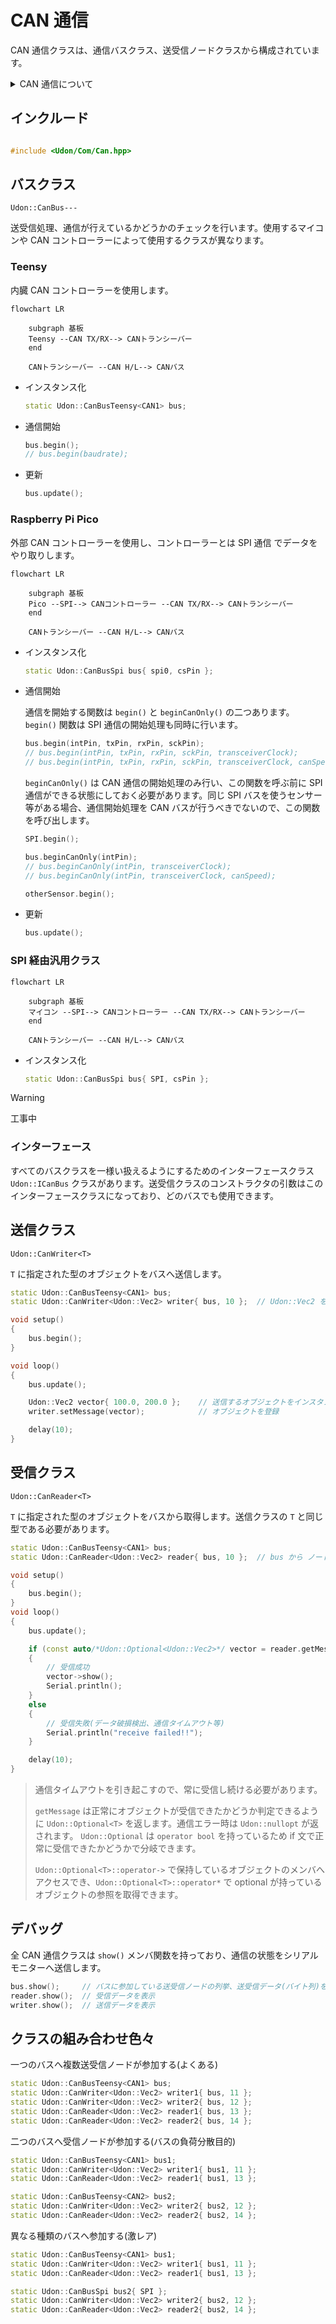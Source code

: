 # CAN 通信

CAN 通信クラスは、通信バスクラス、送受信ノードクラスから構成されています。

<details>
<summary> CAN 通信について </summary>

複数のデバイス間で通信を行う際の通信方式

### 用語

`バス` 通信線

`ノード` バスに接続されているマイコン等 (マイコン内にも複数作成可能)

`ノードID` 送信ノードの識別をするための固有値

### 特徴

`非同期通信`

`差動通信` ノイズの影響を受けにくい

`バス型通信` 複数のデバイスが同じバスを共有して通信

`マルチマスター方式` 各ノードが好きなタイミングでデータを送受信可能

受信する際は、流れているデータに含まれる ノード ID を見て受信 (送信者は関知しない)

> 詳しくは VECTOR 社の PDF がわかりやすかったので、そちらをご覧ください。[はじめての CAN / CAN FD](https://cdn.vector.com/cms/content/know-how/VJ/PDF/For_Beginners_CAN_CANFD.pdf)

### 通信イメージ

```mermaid
flowchart LR
    メインノード --CAN--> ロガーノード
    メインノード <--CAN-->
    コントローラーノード --CAN--> ロガーノード
    メインノード --CAN--> 1[モーターノード]
    メインノード --CAN--> 2[モーターノード]
    2[モーターノード] --CAN--> ロガーノード
```

</details>

## インクルード

```cpp

#include <Udon/Com/Can.hpp>
```

## バスクラス

`Udon::CanBus---`

送受信処理、通信が行えているかどうかのチェックを行います。使用するマイコンや CAN コントローラーによって使用するクラスが異なります。

### Teensy

内臓 CAN コントローラーを使用します。

```mermaid
flowchart LR

    subgraph 基板
    Teensy --CAN TX/RX--> CANトランシーバー
    end

    CANトランシーバー --CAN H/L--> CANバス

```

- インスタンス化

  ```cpp
  static Udon::CanBusTeensy<CAN1> bus;
  ```

- 通信開始

  ```cpp
  bus.begin();
  // bus.begin(baudrate);
  ```

- 更新

  ```cpp
  bus.update();
  ```

### Raspberry Pi Pico

外部 CAN コントローラーを使用し、コントローラーとは SPI 通信 でデータをやり取りします。

```mermaid
flowchart LR

    subgraph 基板
    Pico --SPI--> CANコントローラー --CAN TX/RX--> CANトランシーバー
    end

    CANトランシーバー --CAN H/L--> CANバス

```

- インスタンス化

  ```cpp
  static Udon::CanBusSpi bus{ spi0, csPin };
  ```

- 通信開始

  通信を開始する関数は `begin()` と `beginCanOnly()` の二つあります。`begin()` 関数は SPI 通信の開始処理も同時に行います。

  ```cpp
  bus.begin(intPin, txPin, rxPin, sckPin);
  // bus.begin(intPin, txPin, rxPin, sckPin, transceiverClock);
  // bus.begin(intPin, txPin, rxPin, sckPin, transceiverClock, canSpeed);
  ```

  `beginCanOnly()` は CAN 通信の開始処理のみ行い、この関数を呼ぶ前に SPI 通信ができる状態にしておく必要があります。同じ SPI バスを使うセンサー等がある場合、通信開始処理を CAN バスが行うべきでないので、この関数を呼び出します。

  ```cpp
  SPI.begin();

  bus.beginCanOnly(intPin);
  // bus.beginCanOnly(intPin, transceiverClock);
  // bus.beginCanOnly(intPin, transceiverClock, canSpeed);

  otherSensor.begin();
  ```

- 更新

  ```cpp
  bus.update();
  ```

### SPI 経由汎用クラス

```mermaid
flowchart LR

    subgraph 基板
    マイコン --SPI--> CANコントローラー --CAN TX/RX--> CANトランシーバー
    end

    CANトランシーバー --CAN H/L--> CANバス

```

- インスタンス化

  ```cpp
  static Udon::CanBusSpi bus{ SPI, csPin };
  ```

> [!WARNING]
> 工事中

### インターフェース

すべてのバスクラスを一様い扱えるようにするためのインターフェースクラス `Udon::ICanBus` クラスがあります。送受信クラスのコンストラクタの引数はこのインターフェースクラスになっており、どのバスでも使用できます。

## 送信クラス

`Udon::CanWriter<T>`

`T` に指定された型のオブジェクトをバスへ送信します。

```cpp
static Udon::CanBusTeensy<CAN1> bus;
static Udon::CanWriter<Udon::Vec2> writer{ bus, 10 };  // Udon::Vec2 を bus へ ノードID 10 として送信

void setup()
{
    bus.begin();
}

void loop()
{
    bus.update();

    Udon::Vec2 vector{ 100.0, 200.0 };    // 送信するオブジェクトをインスタンス化
    writer.setMessage(vector);            // オブジェクトを登録

    delay(10);
}
```

## 受信クラス

`Udon::CanReader<T>`

`T` に指定された型のオブジェクトをバスから取得します。送信クラスの `T` と同じ型である必要があります。

```cpp
static Udon::CanBusTeensy<CAN1> bus;
static Udon::CanReader<Udon::Vec2> reader{ bus, 10 };  // bus から ノードID 10 のデータ(Udon::Vec2)を受信

void setup()
{
    bus.begin();
}
void loop()
{
    bus.update();

    if (const auto/*Udon::Optional<Udon::Vec2>*/ vector = reader.getMessage())  // データ取得
    {
        // 受信成功
        vector->show();
        Serial.println();
    }
    else
    {
        // 受信失敗(データ破損検出、通信タイムアウト等)
        Serial.println("receive failed!!");
    }

    delay(10);
}
```

> 通信タイムアウトを引き起こすので、常に受信し続ける必要があります。
>
> `getMessage` は正常にオブジェクトが受信できたかどうか判定できるように `Udon::Optional<T>` を返します。通信エラー時は `Udon::nullopt` が返されます。
> `Udon::Optional` は `operator bool` を持っているため if 文で正常に受信できたかどうかで分岐できます。
>
> `Udon::Optional<T>::operator->` で保持しているオブジェクトのメンバへアクセスでき、`Udon::Optional<T>::operator*` で optional が持っているオブジェクトの参照を取得できます。

## デバッグ

全 CAN 通信クラスは `show()` メンバ関数を持っており、通信の状態をシリアルモニターへ送信します。

```cpp
bus.show();     // バスに参加している送受信ノードの列挙、送受信データ(バイト列)を表示
reader.show();  // 受信データを表示
writer.show();  // 送信データを表示
```

## クラスの組み合わせ色々

一つのバスへ複数送受信ノードが参加する(よくある)

```cpp
static Udon::CanBusTeensy<CAN1> bus;
static Udon::CanWriter<Udon::Vec2> writer1{ bus, 11 };
static Udon::CanWriter<Udon::Vec2> writer2{ bus, 12 };
static Udon::CanReader<Udon::Vec2> reader1{ bus, 13 };
static Udon::CanReader<Udon::Vec2> reader2{ bus, 14 };
```

二つのバスへ受信ノードが参加する(バスの負荷分散目的)

```cpp
static Udon::CanBusTeensy<CAN1> bus1;
static Udon::CanWriter<Udon::Vec2> writer1{ bus1, 11 };
static Udon::CanReader<Udon::Vec2> reader1{ bus1, 13 };

static Udon::CanBusTeensy<CAN2> bus2;
static Udon::CanWriter<Udon::Vec2> writer2{ bus2, 12 };
static Udon::CanReader<Udon::Vec2> reader2{ bus2, 14 };
```

異なる種類のバスへ参加する(激レア)

```cpp
static Udon::CanBusTeensy<CAN1> bus1;
static Udon::CanWriter<Udon::Vec2> writer1{ bus1, 11 };
static Udon::CanReader<Udon::Vec2> reader1{ bus1, 13 };

static Udon::CanBusSpi bus2{ SPI };
static Udon::CanWriter<Udon::Vec2> writer2{ bus2, 12 };
static Udon::CanReader<Udon::Vec2> reader2{ bus2, 14 };
```
